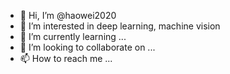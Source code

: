 - 👋 Hi, I’m @haowei2020
- 👀 I’m interested in deep learning, machine vision
- 🌱 I’m currently learning ...
- 💞️ I’m looking to collaborate on ...
- 📫 How to reach me ...

<!---
haowei2020/haowei2020 is a ✨ special ✨ repository because its `README.md` (this file) appears on your GitHub profile.
You can click the Preview link to take a look at your changes.
--->
